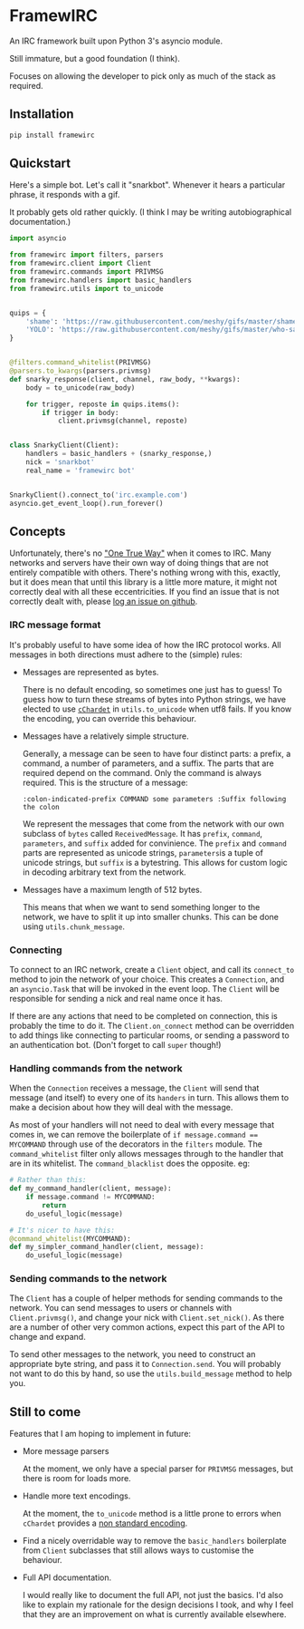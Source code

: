 # FramewIRC

An IRC framework built upon Python 3's asyncio module.

Still immature, but a good foundation (I think).

Focuses on allowing the developer to pick only as much of the stack as required.


## Installation

```bash
pip install framewirc
```


## Quickstart

Here's a simple bot. Let's call it "snarkbot". Whenever it hears a particular
phrase, it responds with a gif.

It probably gets old rather quickly. (I think I may be writing autobiographical
documentation.)

```python
import asyncio

from framewirc import filters, parsers
from framewirc.client import Client
from framewirc.commands import PRIVMSG
from framewirc.handlers import basic_handlers
from framewirc.utils import to_unicode


quips = {
    'shame': 'https://raw.githubusercontent.com/meshy/gifs/master/shame-bell.gif',
    'YOLO': 'https://raw.githubusercontent.com/meshy/gifs/master/who-said-yolo.gif',
}


@filters.command_whitelist(PRIVMSG)
@parsers.to_kwargs(parsers.privmsg)
def snarky_response(client, channel, raw_body, **kwargs):
    body = to_unicode(raw_body)

    for trigger, reposte in quips.items():
        if trigger in body:
            client.privmsg(channel, reposte)


class SnarkyClient(Client):
    handlers = basic_handlers + (snarky_response,)
    nick = 'snarkbot'
    real_name = 'framewirc bot'


SnarkyClient().connect_to('irc.example.com')
asyncio.get_event_loop().run_forever()
```


## Concepts

Unfortunately, there's no ["One True Way"][xkcd-standards] when it comes to
IRC. Many networks and servers have their own way of doing things that are not
entirely compatible with others. There's nothing wrong with this, exactly, but
it does mean that until this library is a little more mature, it might not
correctly deal with all these eccentricities. If you find an issue that is not
correctly dealt with, please [log an issue on github][github-issues].


### IRC message format

It's probably useful to have some idea of how the IRC protocol works. All
messages in both directions must adhere to the (simple) rules:

- Messages are represented as bytes.

  There is no default encoding, so sometimes one just has to guess! To guess
  how to turn these streams of bytes into Python strings, we have elected to
  use [`cChardet`][cchardet-home] in `utils.to_unicode` when utf8 fails. If you
  know the encoding, you can override this behaviour.

- Messages have a relatively simple structure.

  Generally, a message can be seen to have four distinct parts: a prefix, a
  command, a number of parameters, and a suffix. The parts that are required
  depend on the command. Only the command is always required. This is the
  structure of a message:

  ```
  :colon-indicated-prefix COMMAND some parameters :Suffix following the colon
  ```

  We represent the messages that come from the network with our own subclass of
  `bytes` called `ReceivedMessage`. It has `prefix`, `command`, `parameters`,
  and `suffix` added for convinience. The `prefix` and `command` parts are
  represented as unicode strings, `parameters`is a tuple of unicode strings,
  but `suffix` is a bytestring. This allows for custom logic in decoding
  arbitrary text from the network.

- Messages have a maximum length of 512 bytes.

  This means that when we want to send something longer to the network, we have
  to split it up into smaller chunks. This can be done using
  `utils.chunk_message`.


### Connecting

To connect to an IRC network, create a `Client` object, and call its
`connect_to` method to join the network of your choice. This creates a
`Connection`, and an `asyncio.Task` that will be invoked in the event loop. The
`Client` will be responsible for sending a nick and real name once it has.

If there are any actions that need to be completed on connection, this is
probably the time to do it. The `Client.on_connect` method can be overridden to
add things like connecting to particular rooms, or sending a password to an
authentication bot. (Don't forget to call `super` though!)


### Handling commands from the network

When the `Connection` receives a message, the `Client` will send that message
(and itself) to every one of its `handers` in turn. This allows them to make a
decision about how they will deal with the message.

As most of your handlers will not need to deal with every message that comes
in, we can remove the boilerplate of `if message.command == MYCOMMAND` through
use of the decorators in the `filters` module. The `command_whitelist` filter
only allows messages through to the handler that are in its whitelist. The
`command_blacklist` does the opposite. eg:

```python
# Rather than this:
def my_command_handler(client, message):
    if message.command != MYCOMMAND:
        return
    do_useful_logic(message)

# It's nicer to have this:
@command_whitelist(MYCOMMAND):
def my_simpler_command_handler(client, message):
    do_useful_logic(message)
```


### Sending commands to the network

The `Client` has a couple of helper methods for sending commands to the
network. You can send messages to users or channels with `Client.privmsg()`,
and change your nick with `Client.set_nick()`. As there are a number of other
very common actions, expect this part of the API to change and expand.

To send other messages to the network, you need to construct an appropriate
byte string, and pass it to `Connection.send`. You will probably not want to do
this by hand, so use the `utils.build_message` method to help you.


## Still to come

Features that I am hoping to implement in future:

- More message parsers

  At the moment, we only have a special parser for `PRIVMSG` messages, but
  there is room for loads more.

- Handle more text encodings.

  At the moment, the `to_unicode` method is a little prone to errors when
  `cChardet` provides a [non standard encoding][cchardet-issue-13].

- Find a nicely overridable way to remove the `basic_handlers` boilerplate from
  `Client` subclasses that still allows ways to customise the behaviour.

- Full API documentation.

  I would really like to document the full API, not just the basics. I'd also
  like to explain my rationale for the design decisions I took, and why I feel
  that they are an improvement on what is currently available elsewhere.

[cchardet-home]: https://github.com/PyYoshi/cChardet/
[cchardet-issue-13]: https://github.com/PyYoshi/cChardet/issues/13
[github-issues]: https://github.com/meshy/framewirc/issues/
[xkcd-standards]: https://xkcd.com/927/
